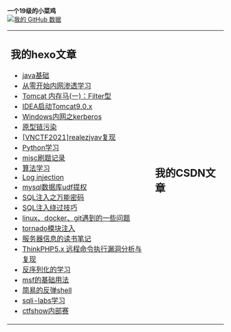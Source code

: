 **一个19级的小菜鸡**<br>
[![我的 GitHub 数据](https://github-readme-stats.vercel.app/api?username=y0lo-0924)]()<br>
<table><tr>
<td>

## 我的hexo文章
- [java基础](http://y0lo-0924.github.io/2022/03/13/java基础/)
- [从零开始内网渗透学习](http://y0lo-0924.github.io/2022/03/09/从零开始内网渗透学习/)
- [Tomcat 内存马(一)：Filter型](http://y0lo-0924.github.io/2022/03/08/java内存马01/)
- [IDEA启动Tomcat9.0.x](http://y0lo-0924.github.io/2022/03/07/IDEA启动tomcat9.0.x/)
- [Windows内网之kerberos](http://y0lo-0924.github.io/2022/03/04/Windows内网之kerberos/)
- [原型链污染](http://y0lo-0924.github.io/2021/04/10/浅谈nodejs原型链污染/)
- [[VNCTF2021]realezjvav复现](http://y0lo-0924.github.io/2021/03/16/VNCTF-realezjvav复现/)
- [Python学习](http://y0lo-0924.github.io/2021/03/12/Python学习/)
- [misc刷题记录](http://y0lo-0924.github.io/2021/03/11/misc刷题记录/)
- [算法学习](http://y0lo-0924.github.io/2021/03/11/算法学习/)
- [Log injection](http://y0lo-0924.github.io/2021/02/27/Log-injection/)
- [mysql数据库udf提权](http://y0lo-0924.github.io/2021/01/23/mysql数据库udf提权/)
- [SQL注入之万能密码](http://y0lo-0924.github.io/2021/01/08/SQL注入之万能密码/)
- [SQL注入绕过技巧](http://y0lo-0924.github.io/2021/01/07/SQL注入绕过技巧/)
- [linux、docker、git遇到的一些问题](http://y0lo-0924.github.io/2020/12/05/linux、docker、git遇到的一些问题/)
- [tornado模块注入](http://y0lo-0924.github.io/2020/11/30/tornado模块注入/)
- [服务器信息的读书笔记](http://y0lo-0924.github.io/2020/11/27/服务器信息的读书笔记/)
- [ThinkPHP5.x 远程命令执行漏洞分析与复现](http://y0lo-0924.github.io/2020/10/31/ThinkPHP5-x-远程命令执行漏洞分析与复现/)
- [反序列化的学习](http://y0lo-0924.github.io/2020/10/24/反序列化的学习/)
- [msf的基础用法](http://y0lo-0924.github.io/2020/07/31/msf的基础用法/)
- [简易的反弹shell](http://y0lo-0924.github.io/2020/07/25/简易的反弹shell/)
- [sqli-labs学习](http://y0lo-0924.github.io/2020/07/09/sqli-labs/)
- [ctfshow内部赛](http://y0lo-0924.github.io/2020/02/27/ctfshow内部赛/)

</td>
<td>

## 我的CSDN文章

</td>
</tr></table>

